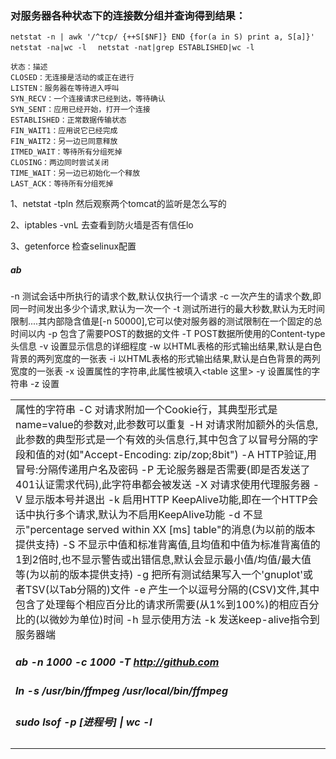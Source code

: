 ### 对服务器各种状态下的连接数分组并查询得到结果：
`netstat -n | awk '/^tcp/ {++S[$NF]} END {for(a in S) print a, S[a]}' `
`netstat -na|wc -l  `
`netstat -nat|grep ESTABLISHED|wc -l  `

```
状态：描述 
CLOSED：无连接是活动的或正在进行 
LISTEN：服务器在等待进入呼叫 
SYN_RECV：一个连接请求已经到达，等待确认 
SYN_SENT：应用已经开始，打开一个连接 
ESTABLISHED：正常数据传输状态 
FIN_WAIT1：应用说它已经完成 
FIN_WAIT2：另一边已同意释放 
ITMED_WAIT：等待所有分组死掉 
CLOSING：两边同时尝试关闭 
TIME_WAIT：另一边已初始化一个释放 
LAST_ACK：等待所有分组死掉
```

1、netstat -tpln
然后观察两个tomcat的监听是怎么写的

2、iptables -vnL
去查看到防火墙是否有信任lo

3、getenforce
检查selinux配置

##### ab 
-n 测试会话中所执行的请求个数,默认仅执行一个请求
-c 一次产生的请求个数,即同一时间发出多少个请求,默认为一次一个
-t 测试所进行的最大秒数,默认为无时间限制....其内部隐含值是[-n 50000],它可以使对服务器的测试限制在一个固定的总时间以内
-p 包含了需要POST的数据的文件
-T POST数据所使用的Content-type头信息
-v 设置显示信息的详细程度
-w 以HTML表格的形式输出结果,默认是白色背景的两列宽度的一张表
-i 以HTML表格的形式输出结果,默认是白色背景的两列宽度的一张表
-x 设置<table>属性的字符串,此属性被填入<table 这里>
-y 设置<tr>属性的字符串
-z 设置<td>属性的字符串
-C 对请求附加一个Cookie行，其典型形式是name=value的参数对,此参数可以重复
-H 对请求附加额外的头信息,此参数的典型形式是一个有效的头信息行,其中包含了以冒号分隔的字段和值的对(如"Accept-Encoding: zip/zop;8bit")
-A HTTP验证,用冒号:分隔传递用户名及密码
-P 无论服务器是否需要(即是否发送了401认证需求代码),此字符串都会被发送
-X 对请求使用代理服务器
-V 显示版本号并退出
-k 启用HTTP KeepAlive功能,即在一个HTTP会话中执行多个请求,默认为不启用KeepAlive功能
-d 不显示"percentage served within XX [ms] table"的消息(为以前的版本提供支持)
-S 不显示中值和标准背离值,且均值和中值为标准背离值的1到2倍时,也不显示警告或出错信息,默认会显示最小值/均值/最大值等(为以前的版本提供支持)
-g 把所有测试结果写入一个'gnuplot'或者TSV(以Tab分隔的)文件
-e 产生一个以逗号分隔的(CSV)文件,其中包含了处理每个相应百分比的请求所需要(从1%到100%)的相应百分比的(以微妙为单位)时间
-h 显示使用方法
-k 发送keep-alive指令到服务器端

##### ab -n 1000 -c 1000 -T http://github.com

##### ln -s /usr/bin/ffmpeg /usr/local/bin/ffmpeg

##### sudo lsof -p [进程号] | wc -l